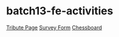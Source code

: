# batch13-fe-activities

[Tribute Page](a1-tribute-page/index.html)
[Survey Form](a2-survey-forms/index.html)
[Chessboard](a3-chess-board/index.html)